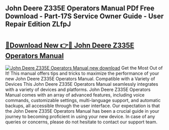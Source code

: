 ## John Deere Z335E Operators Manual PDf Free Download - Part-17S Service Owner Guide - User Repair Edition ZLfpJ

# <h2><a href="http://bc90003.oget.top/?id=John+Deere+Z335E+Operators+Manual">🔗Download New 👉🔴 John Deere Z335E Operators Manual</a></h2>

[![John Deere Z335E Operators Manual new download](https://i.imgur.com/5g1atiW.png)](http://bc90003.oget.top/?id=John+Deere+Z335E+Operators+Manual)
Get the Most Out of It! This manual offers tips and tricks to maximize the performance of your new John Deere Z335E Operators Manual. Compatible with a Variety of Devices This John Deere Z335E Operators Manual seamlessly integrates with a variety of devices and platforms. John Deere Z335E Operators Manual comes with an array of advanced features, including voice commands, customizable settings, multi-language support, and automatic backups, all accessible through the user interface. Our expectation is that the John Deere Z335E Operators Manual has been a crucial guide in your journey to becoming proficient in using your new device. In case of any queries or concerns, please do not hesitate to contact our support team.
